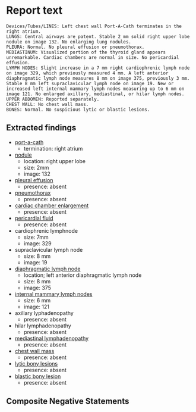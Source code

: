 # Report text

```text
Devices/Tubes/LINES: Left chest wall Port-A-Cath terminates in the right atrium.
LUNGS: Central airways are patent. Stable 2 mm solid right upper lobe nodule on image 132. No enlarging lung nodules.
PLEURA: Normal. No pleural effusion or pneumothorax.
MEDIASTINUM: Visualized portion of the thyroid gland appears unremarkable. Cardiac chambers are normal in size. No pericardial effusion.
LYMPH NODES: Slight increase in a 7 mm right cardiophrenic lymph node on image 329, which previously measured 4 mm. A left anterior diaphragmatic lymph node measures 8 mm on image 375, previously 3 mm. Stable 8 mm left supraclavicular lymph node on image 19. New or increased left internal mammary lymph nodes measuring up to 6 mm on image 121. No enlarged axillary, mediastinal, or hilar lymph nodes.
UPPER ABDOMEN: Reported separately.
CHEST WALL: No chest wall mass.
BONES: Normal. No suspicious lytic or blastic lesions.
```

## Extracted findings

- [port-a-cath](../../definitions/hood/tunneled-port-catheter.json)
  - termination: right atrium
- [nodule](../../definitions/hood/pulmonary-nodule.json)
  - location: right upper lobe
  - size: 2mm
  - image: 132
- [pleural effusion](../../definitions/hood/pleural-effusion.json)
  - presence: absent
- [pneumothorax](../../definitions/hood/pneumothorax.md)
  - presence: absent
- [cardiac chamber enlargement](../../definitions/upmedic/Cardiomegaly.cde.md)
  - presence: absent
- [pericardial fluid](../../definitions/hood/pericardial-effusion.md)
  - presence: absent
- cardiophrenic lymphnode
  - size: 7mm
  - image: 329
- supraclavicular  lymph node
  - size: 8 mm
  - image: 19
- [diaphragmatic lymph node](../../definitions/hood/diaphragmatic-lymph-node.md)
  - location; left anterior diaphragmatic lymph node
  - size: 8 mm
  - image: 375
- [internal mammary lymph nodes](../../definitions/hood/internal-mammary-lymph-node.md)
  - size: 6 mm
  - image: 121
- axillary lyphadenopathy
  - presence: absent
- hilar lymphadenopathy
  - presence: absent
- [mediastinal lymphadenopathy](../../definitions/hood/mediastinal-lymph-nodes.json)
  - presence: absent
- [chest wall mass](../../definitions/hood/chest-wall.json)  
  - presence: absent
- [lytic bony lesions](../../definitions/hood/lytic-lesion.md)
  - presence: absent
- [blastic bony lesion](../../definitions/hood/sclerotic-lesion.md)
  - presence: absent

## Composite Negative Statements